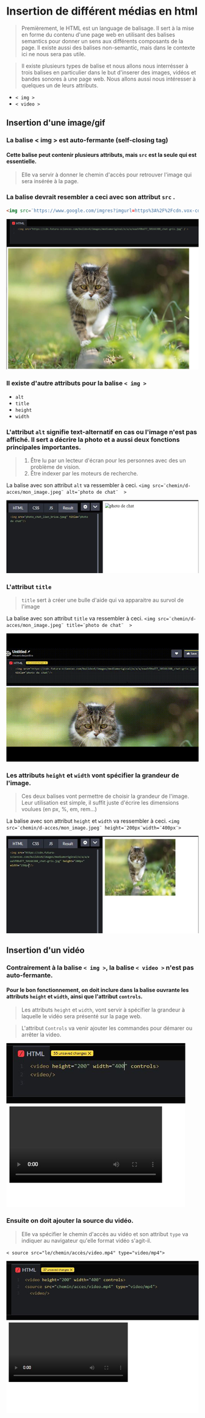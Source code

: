 # Insertion de différent médias en html
>Premièrement, le HTML est un language de balisage. Il sert à la mise en forme du contenu d'une page web en utilisant des balises semantics pour donner un sens aux différents composants de la page. Il existe aussi des balises non-semantic, mais dans le contexte ici ne nous sera pas utile.

>Il existe plusieurs types de balise et nous allons nous interrésser à trois balises en particulier dans le but d'inserer des images, vidéos et bandes sonores à une page web. Nous allons aussi nous intéresser à quelques un de leurs attributs.
* `< img >`
* `< video >`

## Insertion d'une image/gif
### La balise < img > est auto-fermante (self-closing tag)

#### Cette balise peut contenir plusieurs attributs, mais `src` est la seule qui est essentielle.
> Elle va servir à donner le chemin d'accès pour retrouver l'image qui sera insérée à la page.
### La balise devrait resembler a ceci avec son attribut `src` .

```html
<img src=¨https://www.google.com/imgres?imgurl=https%3A%2F%2Fcdn.vox-cdn.com%2Fthumbor%2FgzgC39njY5vd0R3ZzvH7b0A_cEg%3D%2F0x107%3A2039x1254%2F1600x900%2Fcdn.vox-cdn.com%2Fuploa¨ alt=¨image¨>

```
  ![example avec attribut src](media/image_src.PNG)

### Il existe d'autre attributs pour la balise `< img >`
* `alt`
* `title`
* `height`
* `width`

### L'attribut `alt` signifie text-alternatif en cas ou l'image n'est pas affiché. Il sert a décrire la photo et a aussi deux fonctions principales importantes.
> 1. Être lu par un lecteur d'écran pour les personnes avec des un problème de vision.
> 2. Être indexer par les moteurs de recherche.

 La balise avec son attribut `alt` va ressembler à ceci.
`<img src=¨chemin/d-acces/mon_image.jpeg¨ alt=¨photo de chat¨  >`

 ![example avec attribut alt](media/lien_briser_alt2.JPG)
 
### L'attribut `title`
 >`title` sert à créer une bulle d'aide qui va apparaitre au survol de l'image

 La balise avec son attribut `title` va ressembler à ceci. `<img src=¨chemin/d-acces/mon_image.jpeg¨ title=¨photo de chat¨  >`
 
 ![example avec titre hover](media/title_attrib.gif)

### Les attributs `height` et `width` vont spécifier la grandeur de l'image.
> Ces deux balises vont permettre de choisir la grandeur de l'image. Leur utilisation est simple, il suffit juste d'écrire les dimensions voulues (en px, %, em, rem...)

La balise avec son attribut `height` et `width` va ressembler à ceci. `<img src=¨chemin/d-acces/mon_image.jpeg¨ height=¨200px¨width=¨400px¨>`

![example avec attribut height & width](media/h_w_attribut.JPG)

 
## Insertion d'un vidéo
### Contrairement à la balise `< img >`, la balise `< video >` n'est pas auto-fermante.
#### Pour le bon fonctionnement, on doit inclure dans la balise ouvrante les attributs `height` et `width`, ainsi que l'attribut `controls`.
> Les attributs `height` et `width`, vont servir à spécifier la grandeur à laquelle le vidéo sera présenté sur la page web.

> L'attribut `Controls` va venir ajouter les commandes pour démarer ou arrêter la video.

![example video avec control](media/video_controls.JPG)

### Ensuite on doit ajouter la source du vidéo.
> Elle va spécifier le chemin d'accès au vidéo et son attribut `type` va indiquer au navigateur qu'elle format vidéo s'agit-il.

`< source src="le/chemin/accès/video.mp4" type="video/mp4">`

![example video avec source](media/video_source.JPG)


